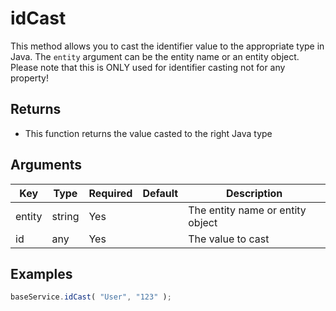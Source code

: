 # idCast

This method allows you to cast the identifier value to the appropriate type in Java. The `entity` argument can be the entity name or an entity object. Please note that this is ONLY used for identifier casting not for any property!

## Returns

* This function returns the value casted to the right Java type

## Arguments

| Key    | Type   | Required | Default | Description                      |
| ------ | ------ | -------- | ------- | -------------------------------- |
| entity | string | Yes      |         | The entity name or entity object |
| id     | any    | Yes      |         | The value to cast                |

## Examples

```javascript
baseService.idCast( "User", "123" );
```
